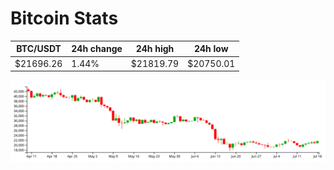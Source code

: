 # Bitcoin Stats

BTC/USDT|24h change|24h high|24h low|
|---|---|---|---|
|$21696.26|1.44%|$21819.79|$20750.01|

<img src="./chart.svg">

